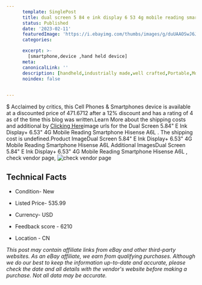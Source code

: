 ```yaml
---
      template: SinglePost
      title: dual screen 5 84 e ink display 6 53 4g mobile reading smartphone hisense a6l 
      status: Published
      date: '2023-02-11'
      featuredImage: 'https://i.ebayimg.com/thumbs/images/g/duUAAOSwJ6JiVFZ8/s-l225.jpg'
      categories: 

      excerpt: >-
        [smartphone,device ,hand held device]
      meta:
      canonicalLink: ''
      description: [handheld,industrially made,well crafted,Portable,Mobile,Compact,Convenient,Lightweight,Maneuverable,Man-portable,Miniature,Carriable,Hand-held,Light,Holdable,Transportable,Mobile device,Pocket-sized,On-the-go,Wireless,Cordless,Compact size,Convenient size, smartphone,device ,hand held device]
      noindex: false

        
---
```

$
    Acclaimed by critics, this Cell Phones & Smartphones device is available at a discounted price of 471.6712 after a 12% discount and has a rating of 4 as of the time this blog was written.Learn More about the shipping costs and additional by [Clicking Here](https://www.ebay.com/itm/325142089252?hash=item4bb3fa8e24%3Ag%3AduUAAOSwJ6JiVFZ8&mkevt=1&mkcid=1&mkrid=711-53200-19255-0&campid=%253CePNCampaignId%253E&customid=%253CreferenceId%253E&toolid=10049)image urls for the Dual Screen 5.84" E Ink Display+ 6.53" 4G Mobile Reading Smartphone Hisense A6L . The shipping cost is undefined.Product ImageDual Screen 5.84" E Ink Display+ 6.53" 4G Mobile Reading Smartphone Hisense A6L Additional ImagesDual Screen 5.84" E Ink Display+ 6.53" 4G Mobile Reading Smartphone Hisense A6L , check vendor page, ![check vendor page](https://origin-galleryplus.ebayimg.com/ws/web/325142089252_2_0_1/225x225.jpg,https://origin-galleryplus.ebayimg.com/ws/web/325142089252_3_0_1/225x225.jpg,https://origin-galleryplus.ebayimg.com/ws/web/325142089252_4_0_1/225x225.jpg,https://origin-galleryplus.ebayimg.com/ws/web/325142089252_5_0_1/225x225.jpg,https://origin-galleryplus.ebayimg.com/ws/web/325142089252_6_0_1/225x225.jpg,https://origin-galleryplus.ebayimg.com/ws/web/325142089252_7_0_1/225x225.jpg,https://origin-galleryplus.ebayimg.com/ws/web/325142089252_8_0_1/225x225.jpg,https://origin-galleryplus.ebayimg.com/ws/web/325142089252_9_0_1/225x225.jpg,https://origin-galleryplus.ebayimg.com/ws/web/325142089252_10_0_1/225x225.jpg,https://origin-galleryplus.ebayimg.com/ws/web/325142089252_11_0_1/225x225.jpg,https://origin-galleryplus.ebayimg.com/ws/web/325142089252_12_0_1/225x225.jpg)
    
    

 ## Technical Facts 



     
      

 - Condition- New 


      

 - Listed Price- 535.99 


      

 - Currency- USD 


      

 - Feedback score - 6210 


      

 - Location - CN 


      
      

 *_This post may contain affiliate links from eBay and other third-party websites. As an eBay affiliate, we earn from qualifying purchases. Although we do our best to keep the information up-to-date and accurate, please check the date and all details with the vendor's website before making a purchase. Not all data may be accurate._*



    
    
    
    
    